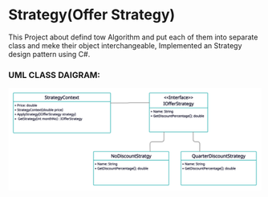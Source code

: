 # Strategy(Offer Strategy)
This Project about defind tow Algorithm and put each of them into separate class and meke their object interchangeable, Implemented an Strategy design pattern using C#.

### UML CLASS DAIGRAM:
<img src="Strategy.png">